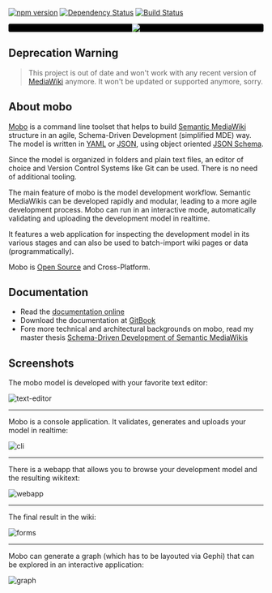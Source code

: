 [![npm version](https://img.shields.io/npm/v/mobo.svg?style=flat)](https://www.npmjs.com/package/mobo)
[![Dependency Status](https://img.shields.io/david/Fannon/mobo.svg?style=flat)](https://david-dm.org/Fannon/mobo)
[![Build Status](https://img.shields.io/travis/Fannon/mobo.svg?style=flat)](http://travis-ci.org/Fannon/mobo)

<p align="center" style="background: #000; border-radius:3px;">
    <img src="http://fannon.de/p/mobo-intro/img/logo.png"/>
</p>

## Deprecation Warning
> This project is out of date and won't work with any recent version of [MediaWiki](https://www.mediawiki.org/wiki/MediaWiki) anymore. It won't be updated or supported anymore, sorry.

## About mobo
[Mobo](https://www.npmjs.com/package/mobo) is a command line toolset that helps to build [Semantic MediaWiki](http://semantic-mediawiki.org/) structure in an agile,
Schema-Driven Development (simplified MDE) way.
The model is written in [YAML](http://yaml.org/) or [JSON](http://json.org/), using object oriented [JSON Schema](http://json-schema.org/).

Since the model is organized in folders and plain text files, an editor of choice and Version Control Systems like Git can be used.
There is no need of additional tooling.

The main feature of mobo is the model development workflow.
Semantic MediaWikis can be developed rapidly and modular, leading to a more agile development process.
Mobo can run in an interactive mode, automatically validating and uploading the development model in realtime.

It features a web application for inspecting the development model in its various stages
and can also be used to batch-import wiki pages or data (programmatically).

Mobo is [Open Source](https://github.com/Fannon/mobo) and Cross-Platform.

## Documentation
* Read the [documentation online](http://fannon.gitbooks.io/mobo-documentation/content/)
* Download the documentation at [GitBook](https://www.gitbook.com/book/fannon/mobo-documentation)
* Fore more technical and architectural backgrounds on mobo, read my master thesis [Schema-Driven Development of Semantic MediaWikis](http://fannon.de/p/Schema-Driven_Development_of_Semantic_MediaWikis.pdf)

## Screenshots
The mobo model is developed with your favorite text editor:

![text-editor](https://fannon.gitbooks.io/mobo-documentation/content/_img/editor.png)

----------------------------------------------------------------

Mobo is a console application. It validates, generates and uploads your model in realtime:

![cli](https://fannon.gitbooks.io/mobo-documentation/content/_img/mobo-cli.gif)

----------------------------------------------------------------

There is a webapp that allows you to browse your development model and the resulting wikitext:

![webapp](https://fannon.gitbooks.io/mobo-documentation/content/_img/mobo-inspector.gif)

----------------------------------------------------------------

The final result in the wiki:

![forms](https://fannon.gitbooks.io/mobo-documentation/content/_img/mobo-sf-result.png)

----------------------------------------------------------------

Mobo can generate a graph (which has to be layouted via Gephi) that can be explored in an interactive application:

![graph](https://fannon.gitbooks.io/mobo-documentation/content/_img/mobo-graphexplorer.gif)
